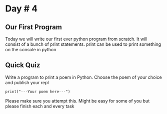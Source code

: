 # Day # 4 
## Our First Program
Today we will write our first ever python program from scratch. It will consist of a bunch of print statements. print can be used to print something on the console in python

## Quick Quiz
Write a program to print a poem in Python. Choose the poem of your choice and publish your repl
```
print("---Your poem here---")

```
Please make sure you attempt this. Might be easy for some of you but please finish each and every task


